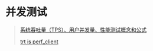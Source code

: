 # 并发测试

> [系统吞吐量（TPS）、用户并发量、性能测试概念和公式](http://www.ha97.com/5095.html)
>
> [trt is perf_client](https://blog.csdn.net/sophia_xw/article/details/105646622)

